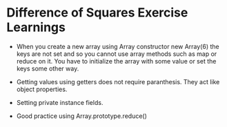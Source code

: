 # Difference of Squares Exercise Learnings

- When you create a new array using Array constructor new Array(6) the keys are not set and so you cannot use array methods such as map or reduce on it. You have to initialize the array with some value or set the keys some other way.

- Getting values using getters does not require paranthesis. They act like object properties.

- Setting private instance fields.

- Good practice using Array.prototype.reduce()
